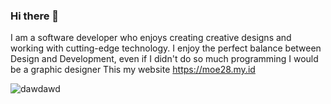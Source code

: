 ### Hi there 👋

<!--
**mnajamudin28/mnajamudin28** is a ✨ _special_ ✨ repository because its `README.md` (this file) appears on your GitHub profile.

Here are some ideas to get you started:

- 🔭 I’m currently working on ...
- 🌱 I’m currently learning ...
- 👯 I’m looking to collaborate on ...
- 🤔 I’m looking for help with ...
- 💬 Ask me about ...
- 📫 How to reach me: ...
- 😄 Pronouns: ...
- ⚡ Fun fact: ...
-->
I am a software developer who enjoys creating creative designs and working with cutting-edge technology. I enjoy the perfect balance between Design and Development, even if I didn't do so much programming I would be a graphic designer
This my website https://moe28.my.id



![dawdawd](https://user-images.githubusercontent.com/43162722/184276997-b3f65b7c-322b-482a-9a4b-f1d24851f468.png)
